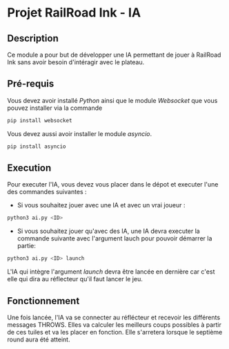 # Projet RailRoad Ink - IA

## Description 

Ce module a pour but de développer une IA permettant de jouer à RailRoad Ink sans avoir besoin d'intéragir avec le plateau. 

## Pré-requis 

Vous devez avoir installé *Python* ainsi que le module *Websocket* que vous pouvez installer via la commande 
```bash
pip install websocket
```
Vous devez aussi avoir installer le module *asyncio*. 
```bash
pip install asyncio
```

## Execution 

Pour executer l'IA, vous devez vous placer dans le dépot et executer l'une des commandes suivantes :

 - Si vous souhaitez jouer avec une IA et avec un vrai joueur : 
```bash
python3 ai.py <ID>
```

 - Si vous souhaitez jouer qu'avec des IA, une IA devra executer la commande suivante avec l'argument lauch pour pouvoir démarrer la partie: 
```bash
python3 ai.py <ID> launch
```
L'IA qui intègre l'argument *launch* devra être lancée en dernière car c'est elle qui dira au réflecteur qu'il faut lancer le jeu. 


## Fonctionnement

Une fois lancée, l'IA va se connecter au réflécteur et recevoir les différents messages THROWS. Elles va calculer les meilleurs coups possibles à partir de ces tuiles et va les placer en fonction. Elle s'arretera lorsque le septième round aura été atteint. 